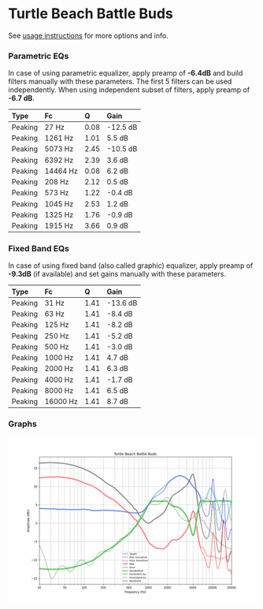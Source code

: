 # Turtle Beach Battle Buds
See [usage instructions](https://github.com/jaakkopasanen/AutoEq#usage) for more options and info.

### Parametric EQs
In case of using parametric equalizer, apply preamp of **-6.4dB** and build filters manually
with these parameters. The first 5 filters can be used independently.
When using independent subset of filters, apply preamp of **-6.7 dB**.

| Type    | Fc       |    Q | Gain     |
|:--------|:---------|:-----|:---------|
| Peaking | 27 Hz    | 0.08 | -12.5 dB |
| Peaking | 1261 Hz  | 1.01 | 5.5 dB   |
| Peaking | 5073 Hz  | 2.45 | -10.5 dB |
| Peaking | 6392 Hz  | 2.39 | 3.6 dB   |
| Peaking | 14464 Hz | 0.08 | 6.2 dB   |
| Peaking | 208 Hz   | 2.12 | 0.5 dB   |
| Peaking | 573 Hz   | 1.22 | -0.4 dB  |
| Peaking | 1045 Hz  | 2.53 | 1.2 dB   |
| Peaking | 1325 Hz  | 1.76 | -0.9 dB  |
| Peaking | 1915 Hz  | 3.66 | 0.9 dB   |

### Fixed Band EQs
In case of using fixed band (also called graphic) equalizer, apply preamp of **-9.3dB**
(if available) and set gains manually with these parameters.

| Type    | Fc       |    Q | Gain     |
|:--------|:---------|:-----|:---------|
| Peaking | 31 Hz    | 1.41 | -13.6 dB |
| Peaking | 63 Hz    | 1.41 | -8.4 dB  |
| Peaking | 125 Hz   | 1.41 | -8.2 dB  |
| Peaking | 250 Hz   | 1.41 | -5.2 dB  |
| Peaking | 500 Hz   | 1.41 | -3.0 dB  |
| Peaking | 1000 Hz  | 1.41 | 4.7 dB   |
| Peaking | 2000 Hz  | 1.41 | 6.3 dB   |
| Peaking | 4000 Hz  | 1.41 | -1.7 dB  |
| Peaking | 8000 Hz  | 1.41 | 6.5 dB   |
| Peaking | 16000 Hz | 1.41 | 8.7 dB   |

### Graphs
![](./Turtle%20Beach%20Battle%20Buds.png)